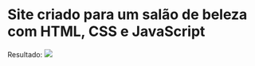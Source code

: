<h1>Site criado para um salão de beleza com HTML, CSS e JavaScript</h1>

Resultado:
<img src="https://github.com/aremartins/salao_de_beleza/blob/main/assets/imgReadme/Valeria%20Soares.gif?raw=true"/>


